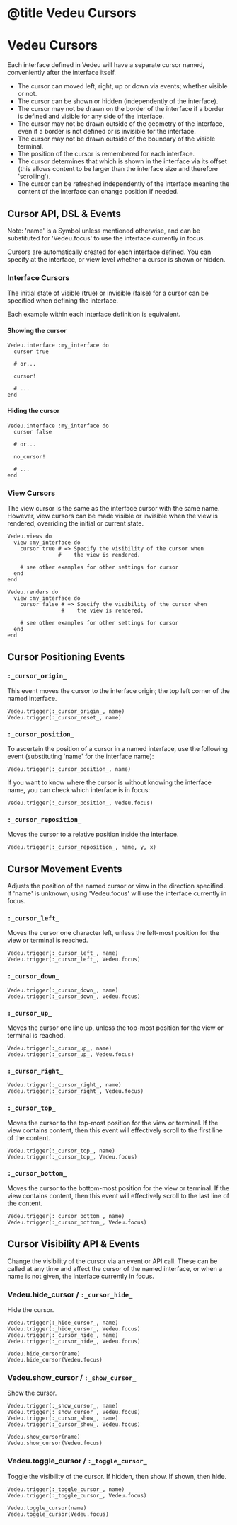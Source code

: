 # @title Vedeu Cursors
# Vedeu Cursors

Each interface defined in Vedeu will have a separate cursor named,
conveniently after the interface itself.

- The cursor can moved left, right, up or down via events; whether
  visible or not.
- The cursor can be shown or hidden (independently of the interface).
- The cursor may not be drawn on the border of the interface if a
  border is defined and visible for any side of the interface.
- The cursor may not be drawn outside of the geometry of the
  interface, even if a border is not defined or is invisible for the
  interface.
- The cursor may not be drawn outside of the boundary of the visible
  terminal.
- The position of the cursor is remembered for each interface.
- The cursor determines that which is shown in the interface via its
  offset (this allows content to be larger than the interface size and
  therefore 'scrolling').
- The cursor can be refreshed independently of the interface meaning
  the content of the interface can change position if needed.


## Cursor API, DSL & Events

Note: 'name' is a Symbol unless mentioned otherwise, and can be
substituted for 'Vedeu.focus' to use the interface currently in focus.

Cursors are automatically created for each interface defined. You can
specify at the interface, or view level whether a cursor is shown or
hidden.

### Interface Cursors
The initial state of visible (true) or invisible (false) for a cursor
can be specified when defining the interface.

Each example within each interface definition is equivalent.

#### Showing the cursor

    Vedeu.interface :my_interface do
      cursor true

      # or...

      cursor!

      # ...
    end

#### Hiding the cursor

    Vedeu.interface :my_interface do
      cursor false

      # or...

      no_cursor!

      # ...
    end

### View Cursors
The view cursor is the same as the interface cursor with the same
name. However, view cursors can be made visible or invisible when the
view is rendered, overriding the initial or current state.

    Vedeu.views do
      view :my_interface do
        cursor true # => Specify the visibility of the cursor when
                    #    the view is rendered.

        # see other examples for other settings for cursor
      end
    end

    Vedeu.renders do
      view :my_interface do
        cursor false # => Specify the visibility of the cursor when
                     #    the view is rendered.

        # see other examples for other settings for cursor
      end
    end


## Cursor Positioning Events

### `:_cursor_origin_`
This event moves the cursor to the interface origin; the top left
corner of the named interface.

    Vedeu.trigger(:_cursor_origin_, name)
    Vedeu.trigger(:_cursor_reset_, name)

### `:_cursor_position_`
To ascertain the position of a cursor in a named interface, use the
following event (substituting 'name' for the interface name):

    Vedeu.trigger(:_cursor_position_, name)

If you want to know where the cursor is without knowing the interface
name, you can check which interface is in focus:

    Vedeu.trigger(:_cursor_position_, Vedeu.focus)

### `:_cursor_reposition_`
Moves the cursor to a relative position inside the interface.

    Vedeu.trigger(:_cursor_reposition_, name, y, x)

## Cursor Movement Events

Adjusts the position of the named cursor or view in the direction
specified. If 'name' is unknown, using 'Vedeu.focus' will use the
interface currently in focus.

### `:_cursor_left_`
Moves the cursor one character left, unless the left-most position
for the view or terminal is reached.

    Vedeu.trigger(:_cursor_left_, name)
    Vedeu.trigger(:_cursor_left_, Vedeu.focus)

### `:_cursor_down_`

    Vedeu.trigger(:_cursor_down_, name)
    Vedeu.trigger(:_cursor_down_, Vedeu.focus)

### `:_cursor_up_`
Moves the cursor one line up, unless the top-most position for the
view or terminal is reached.

    Vedeu.trigger(:_cursor_up_, name)
    Vedeu.trigger(:_cursor_up_, Vedeu.focus)

### `:_cursor_right_`

    Vedeu.trigger(:_cursor_right_, name)
    Vedeu.trigger(:_cursor_right_, Vedeu.focus)

### `:_cursor_top_`
Moves the cursor to the top-most position for the view or terminal.
If the view contains content, then this event will effectively scroll
to the first line of the content.

    Vedeu.trigger(:_cursor_top_, name)
    Vedeu.trigger(:_cursor_top_, Vedeu.focus)

### `:_cursor_bottom_`
Moves the cursor to the bottom-most position for the view or terminal.
If the view contains content, then this event will effectively scroll
to the last line of the content.

    Vedeu.trigger(:_cursor_bottom_, name)
    Vedeu.trigger(:_cursor_bottom_, Vedeu.focus)

## Cursor Visibility API & Events

Change the visibility of the cursor via an event or API call. These
can be called at any time and affect the cursor of the named
interface, or when a name is not given, the interface currently in
focus.

### Vedeu.hide_cursor / `:_cursor_hide_`
Hide the cursor.

    Vedeu.trigger(:_hide_cursor_, name)
    Vedeu.trigger(:_hide_cursor_, Vedeu.focus)
    Vedeu.trigger(:_cursor_hide_, name)
    Vedeu.trigger(:_cursor_hide_, Vedeu.focus)

    Vedeu.hide_cursor(name)
    Vedeu.hide_cursor(Vedeu.focus)

### Vedeu.show_cursor / `:_show_cursor_`
Show the cursor.

    Vedeu.trigger(:_show_cursor_, name)
    Vedeu.trigger(:_show_cursor_, Vedeu.focus)
    Vedeu.trigger(:_cursor_show_, name)
    Vedeu.trigger(:_cursor_show_, Vedeu.focus)

    Vedeu.show_cursor(name)
    Vedeu.show_cursor(Vedeu.focus)

### Vedeu.toggle_cursor / `:_toggle_cursor_`
Toggle the visibility of the cursor. If hidden, then show. If shown,
then hide.

    Vedeu.trigger(:_toggle_cursor_, name)
    Vedeu.trigger(:_toggle_cursor_, Vedeu.focus)

    Vedeu.toggle_cursor(name)
    Vedeu.toggle_cursor(Vedeu.focus)

